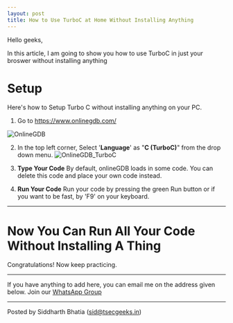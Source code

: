 ```yaml
---
layout: post
title: How to Use TurboC at Home Without Installing Anything
---
```


Hello geeks,

In this article, I am going to show you how to use TurboC in just your broswer without installing anything

# Setup
Here's how to Setup Turbo C without installing anything on your PC.
1. Go to https://www.onlinegdb.com/

![OnlineGDB](https://user-images.githubusercontent.com/46340124/163584849-41dd8a67-8d3c-4ef6-a0c6-6153d8dc90d6.png)

2. In the top left corner, Select '**Language**' as "**C (TurboC)**" from the drop down menu. 
![OnlineGDB_TurboC](https://user-images.githubusercontent.com/46340124/163584994-c86cf4cc-e69a-4369-8d6d-d09ed0dd627a.png)

3. **Type Your Code**
By default, onlineGDB loads in some code. You can delete this code and place your own code instead.

4. **Run Your Code**
Run your code by pressing the green Run button or if you want to be fast, by 'F9' on your keyboard.

---
# Now You Can Run All Your Code Without Installing A Thing
Congratulations! Now keep practicing.


---

If you have anything to add here, you can email me on the address given below.
Join our [WhatsApp Group](https://chat.whatsapp.com/K3NrW5tPwrsHhfbdYstjLl)

---

Posted by Siddharth Bhatia ([sid@tsecgeeks.in](mailto:sid@tsecgeeks.in))
